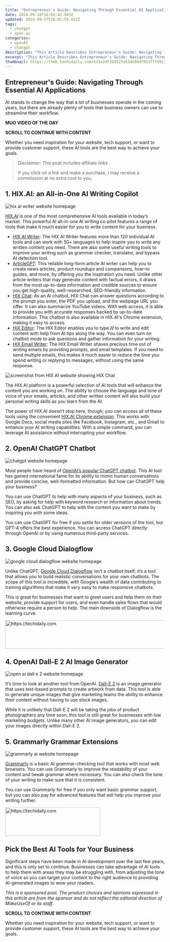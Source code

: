 ```yaml
---
title: "Entrepreneur's Guide: Navigating Through Essential AI Applications"
date: 2024-09-10T16:03:42.843Z
updated: 2024-09-17T16:01:56.652Z
tags:
  - chatgpt
  - open-ai
categories:
  - openAI
  - chatgpt
description: "This Article Describes Entrepreneur's Guide: Navigating Through Essential AI Applications"
excerpt: "This Article Describes Entrepreneur's Guide: Navigating Through Essential AI Applications"
thumbnail: https://thmb.techidaily.com/e31e2df1b932fa534e864f0527ff09c3f70b9b1af5b4d099ffd7c19407e1d66e.png
---
```


## Entrepreneur's Guide: Navigating Through Essential AI Applications

 AI stands to change the way that a lot of businesses operate in the coming years, but there are already plenty of tools that business owners can use to streamline their workflow.

**MUO VIDEO OF THE DAY**

**SCROLL TO CONTINUE WITH CONTENT**

 Whether you need inspiration for your website, tech support, or want to provide customer support, these AI tools are the best way to achieve your goals.

>  Disclaimer: This post includes affiliate links
>
>  If you click on a link and make a purchase, I may receive a commission at no extra cost to you.
>

## 1\. HIX.AI: an All-in-One AI Writing Copilot

![hix ai writer website homepage](https://static1.makeuseofimages.com/wordpress/wp-content/uploads/2023/09/hix-ai-writer-homepage.jpg)

[HIX.AI](https://hix.ai/) is one of the most comprehensive AI tools available in today’s market. This powerful AI all-in-one AI writing co-pilot features a range of tools that make it much easier for you to write content for your business.

* [HIX AI Writer](https://hix.ai/ai-writer): The HIX AI Writer features more than 120 individual AI tools and can work with 50+ languages to help inspire you to write any written content you need. There are also some useful writing tools to improve your writing such as grammar checker, translator, and bypass AI detection tool.
* [ArticleGPT](https://hix.ai/ai-article-writer-blog-generator): This reliable long-form article AI writer can help you to create news articles, product roundups and comparisons, how-to guides, and more, by offering you the inspiration you need. Unlike other article writers that may generate content with factual errors, it draws from the most up-to-date information and credible sources to ensure you get high-quality, well-researched, SEO-friendly information.
* [HIX Chat](https://hix.ai/ai-chat-chatgpt-alternative): As an AI chatbot, HIX Chat can answer questions according to the prompt you enter, the PDF you upload, and the webpage URL you offer. It can also summarize YouTube videos. With web access, it is able to provide you with accurate responses backed by up-to-date information. This chatbot is also available in HIX.AI's Chrome extension, making it easy to access.
* [HIX Editor](https://hix.ai/ai-document-editor): The HIX Editor enables you to type **//** to write and edit content with help from AI tips along the way. You can even turn on chatbot mode to ask questions and gather information for your writing.
* [HIX Email Writer](https://hix.ai/ai-email-writer-email-generator): The HIX Email Writer shaves precious time out of writing emails by providing prompts, and email templates. If you need to send multiple emails, this makes it much easier to reduce the time you spend writing or replying to messages, without using the same response.

![screenshot from HIX AI website showing HIX Chat](https://static1.makeuseofimages.com/wordpress/wp-content/uploads/2023/09/hix-ai-chat.jpg)

 The HIX.AI platform is a powerful selection of AI tools that will enhance the content you are working on. The ability to choose the language and tone of voice of your emails, articles, and other written content will also build your personal writing skills as you learn from the AI.

 The power of HIX.AI doesn’t stop here, though; you can access all of these tools using the convenient [HIX.AI Chrome extension](https://hix.ai/chatgpt-chrome-extension). This works with Google Docs, social media sites like Facebook, Instagram, etc., and Gmail to enhance your AI writing capabilities. With a simple command, you can leverage AI assistance without interrupting your workflow.

## 2\. OpenAI ChatGPT Chatbot

![chatgpt website homepage](https://static1.makeuseofimages.com/wordpress/wp-content/uploads/2023/09/chatgpt-homepage.jpg)

 Most people have heard of [OpenAI’s popular ChatGPT chatbot](https://hix.ai/alternatives/chatgpt-alternative). This AI tool has gained international fame for its ability to mimic human conversations and provide concise, well-formatted information. But how can ChatGPT help your business?

 You can use ChatGPT to help with many aspects of your business, such as SEO, by asking for help with keyword research or information about trends. You can also ask ChatGPT to help with the content you want to make by inspiring you with some ideas.

 You can use ChatGPT for free if you settle for older versions of the tool, but GPT-4 offers the best experience. You can access ChatGPT directly through OpenAI or by using numerous third-party services.

## 3\. Google Cloud Dialogflow

![google cloud dialogflow website homepage](https://static1.makeuseofimages.com/wordpress/wp-content/uploads/2023/09/google-cloud-dialogflow-homepage.jpg)

 Unlike ChatGPT, [Google Cloud Dialogflow](https://cloud.google.com/dialogflow) isn’t a chatbot itself; it’s a tool that allows you to build realistic conversations for your own chatbots. The scope of this tool is incredible, with Google’s wealth of data contributing to training algorithms that make it very easy to make responsive chatbots.

 This is great for businesses that want to greet users and help them on their website, provide support for users, and even handle sales flows that would otherwise require a person to help. The main downside of Dialogflow is the learning curve.

<!-- affiliate ads begin -->
<a href="https://wigfever.sjv.io/c/5597632/2014849/22899" target="_top" id="2014849">
  <img src="//a.impactradius-go.com/display-ad/22899-2014849" border="0" alt="https://techidaily.com" width="728" height="90"/>
</a>
<img height="0" width="0" src="https://wigfever.sjv.io/i/5597632/2014849/22899" style="position:absolute;visibility:hidden;" border="0" />
<!-- affiliate ads end -->

## 4\. OpenAI Dall-E 2 AI Image Generator

![open ai dall e 2 website homepage](https://static1.makeuseofimages.com/wordpress/wp-content/uploads/2023/09/open-ai-dall-e-2-homepage.jpg)

 It’s time to look at another tool from OpenAI. [Dall-E 2](https://openai.com/dall-e-2) is an image generator that uses text-based prompts to create artwork from data. This tool is able to generate unique images that give marketing teams the ability to enhance their content without having to use stock images.

 While it is unlikely that Dall-E 2 will be taking the jobs of product photographers any time soon, this tool is still great for businesses with low marketing budgets. Unlike many other AI image generators, you can edit your images directly within Dall-E 2\.

## 5\. Grammarly Grammar Extensions

![grammarly ai website homepage](https://static1.makeuseofimages.com/wordpress/wp-content/uploads/2023/09/grammarly-ai-homepage.jpg)

[Grammarly](https://hix.ai/alternatives/grammarly-alternative) is a basic AI grammar-checking tool that works with most web browsers. You can use Grammarly to improve the readability of your content and tweak grammar where necessary. You can also check the tone of your writing to make sure that it is consistent.

 You can use Grammarly for free if you only want basic grammar support, but you can also pay for advanced features that will help you improve your writing further.

<!-- affiliate ads begin -->
<a href="https://aidotcom.pxf.io/c/5597632/2129042/19576" target="_top" id="2129042">
  <img src="//a.impactradius-go.com/display-ad/19576-2129042" border="0" alt="https://techidaily.com" width="300" height="90"/>
</a>
<img height="0" width="0" src="https://aidotcom.pxf.io/i/5597632/2129042/19576" style="position:absolute;visibility:hidden;" border="0" />
<!-- affiliate ads end -->

## Pick the Best AI Tools for Your Business

 Significant steps have been made in AI development over the last few years, and this is only set to continue. Businesses can take advantage of AI tools to help them with areas they may be struggling with, from adjusting the tone of voice so you can target your content to the right audience to providing AI-generated images to wow your readers.

_This is a sponsored post. The product choices and opinions expressed in this article are from the sponsor and do not reflect the editorial direction of MakeUseOf or its staff._

**SCROLL TO CONTINUE WITH CONTENT**

 Whether you need inspiration for your website, tech support, or want to provide customer support, these AI tools are the best way to achieve your goals.

<ins class="adsbygoogle"
     style="display:block"
     data-ad-format="autorelaxed"
     data-ad-client="ca-pub-7571918770474297"
     data-ad-slot="1223367746"></ins>

<ins class="adsbygoogle"
     style="display:block"
     data-ad-client="ca-pub-7571918770474297"
     data-ad-slot="8358498916"
     data-ad-format="auto"
     data-full-width-responsive="true"></ins>



